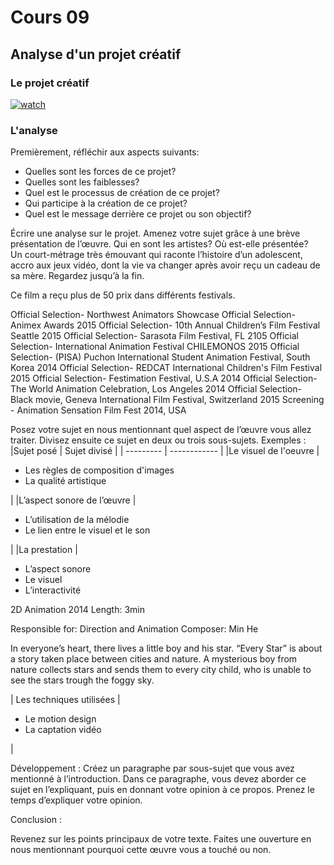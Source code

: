 # Cours 09

## Analyse d'un projet créatif

### Le projet créatif
[![watch](http://img.youtube.com/vi/VTgADEXQAGs/0.jpg)](https://youtu.be/VTgADEXQAGs)
    
    

### L'analyse

Premièrement, réfléchir aux aspects suivants: 
* Quelles sont les forces de ce projet? 
* Quelles sont les faiblesses? 
* Quel est le processus de création de ce projet? 
* Qui participe à la création de ce projet? 
* Quel est le message derrière ce projet ou son objectif? 

Écrire une analyse sur le projet. Amenez votre sujet grâce à une brève présentation de l’œuvre. Qui en sont les artistes?  Où est-elle présentée?   
Un court-métrage très émouvant qui raconte l’histoire d’un adolescent, accro aux jeux vidéo, dont la vie va changer après avoir reçu un cadeau de sa mère. Regardez jusqu’à la fin.

Ce film a reçu plus de 50 prix dans différents festivals.

Official Selection- Northwest Animators Showcase
Official Selection- Animex Awards 2015
Official Selection- 10th Annual Children’s Film Festival Seattle 2015
Official Selection- Sarasota Film Festival, FL 2105
Official Selection- International Animation Festival CHILEMONOS 2015
Official Selection- (PISA) Puchon International Student Animation Festival, South Korea 2014
Official Selection- REDCAT International Children's Film Festival 2015
Official Selection- Festimation Festival, U.S.A 2014
Official Selection- The World Animation Celebration, Los Angeles 2014
Official Selection- Black movie, Geneva International Film Festival, Switzerland 2015
Screening - Animation Sensation Film Fest 2014, USA

Posez votre sujet en nous mentionnant quel aspect de l’œuvre vous allez traiter. Divisez ensuite ce sujet en deux ou trois sous-sujets. 
Exemples : 
|Sujet posé |	Sujet divisé |
| --------- | ------------ |
|Le visuel de l'oeuvre	| <ul><li>Les règles de composition d'images</li><li>La qualité artistique</li></ul>  |
|L’aspect sonore de l’œuvre |<ul><li>L’utilisation de la mélodie</li><li>Le lien entre le visuel et le son </li></ul> 	 |
|La prestation	|<ul><li> L’aspect sonore</li><li> Le visuel </li><li> L’interactivité </li></ul> 
2D Animation
2014
Length: 3min

Responsible for: Direction and Animation
Composer: Min He

In everyone’s heart, there lives a little boy and his star.
“Every Star” is about a story taken place between cities and nature. A mysterious boy from nature collects stars and sends them to every city child, who is unable to see the stars trough the foggy sky.




| Les techniques utilisées	| <ul><li> Le motion design </li><li>La captation vidéo</li></ul> |


Développement : 
 Créez un paragraphe par sous-sujet que vous avez mentionné à l’introduction. Dans ce paragraphe, vous devez aborder ce sujet en l’expliquant, puis en donnant votre opinion à ce propos. Prenez le temps d’expliquer votre opinion. 

Conclusion : 

Revenez sur les points principaux de votre texte. Faites une ouverture en nous mentionnant pourquoi cette œuvre vous a touché ou non.   

